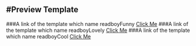 #Preview Template 
------- 
###A link of the template which name readboyFunny
[Click Me](https://nangxif.github.io/template/readboyFunny/ "悬停显示") 
###A link of the template which name readboyLovely
[Click Me](https://nangxif.github.io/template/readboyLovely/ "悬停显示") 
###A link of the template which name readboyCool
[Click Me](https://nangxif.github.io/template/readboyCool/ "悬停显示") 